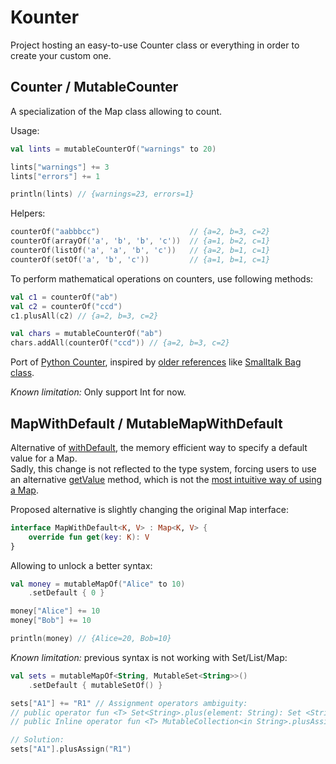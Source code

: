 # Kounter

Project hosting an easy-to-use Counter class
or everything in order to create your custom one.

## Counter / MutableCounter

A specialization of the Map class allowing to count.

Usage:

```kotlin
val lints = mutableCounterOf("warnings" to 20)

lints["warnings"] += 3
lints["errors"] += 1

println(lints) // {warnings=23, errors=1}
```

Helpers:

```kotlin
counterOf("aabbbcc")                    // {a=2, b=3, c=2}
counterOf(arrayOf('a', 'b', 'b', 'c'))  // {a=1, b=2, c=1}
counterOf(listOf('a', 'a', 'b', 'c'))   // {a=2, b=1, c=1}
counterOf(setOf('a', 'b', 'c'))         // {a=1, b=1, c=1}
```

To perform mathematical operations on counters, use following methods:

```kotlin
val c1 = counterOf("ab")
val c2 = counterOf("ccd")
c1.plusAll(c2) // {a=2, b=3, c=2}

val chars = mutableCounterOf("ab")
chars.addAll(counterOf("ccd")) // {a=2, b=3, c=2}
```

Port of [Python Counter](https://docs.python.org/3.8/library/collections.html#collections.Counter),
inspired by [older references](https://github.com/python/cpython/blob/ec007cb43faf5f33d06efbc28152c7fdcb2edb9c/Lib/collections/__init__.py#L516)
like [Smalltalk Bag class](http://www.gnu.org/software/smalltalk/manual-base/html_node/Bag.html).

*Known limitation:* Only support Int for now.

## MapWithDefault / MutableMapWithDefault

Alternative of [withDefault](https://kotlinlang.org/api/latest/jvm/stdlib/kotlin.collections/with-default.html),
the memory efficient way to specify a default value for a Map.<br/>
Sadly, this change is not reflected to the type system,
forcing users to use an alternative [getValue](https://kotlinlang.org/api/latest/jvm/stdlib/kotlin.collections/get-value.html) method,
which is not the [most intuitive way of using a Map](https://discuss.kotlinlang.org/t/map-withdefault-not-defaulting/7691).

Proposed alternative is slightly changing the original Map interface:

```kotlin
interface MapWithDefault<K, V> : Map<K, V> {
    override fun get(key: K): V
}
```

Allowing to unlock a better syntax:

```kotlin
val money = mutableMapOf("Alice" to 10)
    .setDefault { 0 }

money["Alice"] += 10
money["Bob"] += 10

println(money) // {Alice=20, Bob=10}
```

*Known limitation:* previous syntax is not working with Set/List/Map:

```kotlin
val sets = mutableMapOf<String, MutableSet<String>>()
    .setDefault { mutableSetOf() }

sets["A1"] += "R1" // Assignment operators ambiguity:
// public operator fun <T> Set<String>.plus(element: String): Set <String> defined In kotlin.collections
// public Inline operator fun <T> MutableCollection<in String>.plusAssign(element: String): Unit defined in kotlin.collections

// Solution:
sets["A1"].plusAssign("R1")
```
